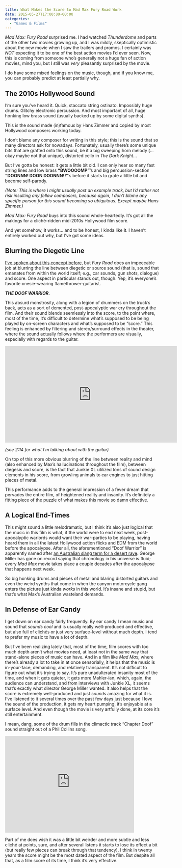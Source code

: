 ```yaml
---
title: What Makes the Score to Mad Max Fury Road Work
date: 2015-05-27T17:00:00+00:00
categories:
  - "Games & Films"
---
```

<p><em>Mad Max: Fury Road</em> surprised me. I had watched <em>Thunderdome</em> and parts of the other two movies growing up, and I was mildly, skeptically optimistic about the new movie when I saw the trailers and promos. I certainly was <em>NOT</em> expecting it to be one of the best action movies I’d ever seen.<!--more--> Now, this is coming from someone who’s generally not a huge fan of action movies, mind you, but I still was <em>very</em> pleasantly surprised by the movie.</p>

<p>I do have some mixed feelings on the music, though, and if you know me, you can probably predict at least partially why.</p>

<h2 id="the-2010s-hollywood-sound">The 2010s Hollywood Sound</h2>

<p>I’m sure you’ve heard it. Quick, staccato string ostinato. Impossibly huge drums. Glitchy electronic percussion. And most important of all, huge honking low brass sound (usually backed up by some digital synths).</p>

<p>This is the sound made (in)famous by Hans Zimmer and copied by most Hollywood composers working today.</p>

<p>I don’t blame any composer for writing in this style; this is the sound that so many directors ask for nowadays. Fortunately, usually there’s some unique bits that are grafted onto this sound, be it a big sweeping horn melody (…okay maybe not that unique), distorted cello in <em>The Dark Knight</em>…</p>

<p>But I’ve gotta be honest: it gets a little bit old. I can only hear so many fast string lines and low brass <strong>“BWOOOOMP”</strong>’s and big percussion-section <strong>“DOONNN! DOON DOONNN!!”</strong>’s before it starts to grate a little bit and become self-parody.</p>

<p><em>(Note: This is where I might usually post an example track, but I’d rather not risk insulting any fellow composers, because again, I don’t blame any specific person for this sound becoming so ubiquitous. Except maybe Hans Zimmer.)</em></p>

<p><em>Mad Max: Fury Road</em> buys into this sound whole-heartedly. It’s got all the makings for a cliché-ridden mid-2010s Hollywood film score.</p>

<p>And yet somehow, it works… and to be honest, I kinda like it. I haven’t entirely worked out why, but I’ve got some ideas.</p>

<h2 id="blurring-the-diegetic-line">Blurring the Diegetic Line</h2>

<p><a href="https://jonbash.wordpress.com/2014/04/12/pioneers-on-the-ludomusical-frontier-sound-art-and-spectromorphology-in-games/">I’ve spoken about this concept before</a>, but <em>Fury Road</em> does an impeccable job at blurring the line between diegetic or source sound (that is, sound that emanates from within the world itself; e.g., car sounds, gun shots, dialogue) and score. One aspect in particular stands out, though. Yep, it’s everyone’s favorite onesie-wearing flamethrower-guitarist.</p>

<p><strong><em>THE DOOF WARRIOR.</em></strong></p>

<p>This absurd monstrosity, along with a legion of drummers on the truck’s back, acts as a sort of demented, post-apocalyptic war cry throughout the film. And their sound blends seemlessly into the score, to the point where, most of the time, it’s difficult to determine what’s supposed to be being played by on-screen characters and what’s supposed to be “score.” This feeling is enhanced by filtering and stereo/surround effects in the theater, where the sound actually follows where the performers are visually, especially with regards to the guitar.</p>

<iframe width="560" height="315" src="https://www.youtube.com/embed/g8lebbgyopg?t=2m14s" frameborder="0" allowfullscreen=""></iframe>

<p><em>(see 2:14 for what I’m talking about with the guitar)</em></p>

<p>On top of this more obvious blurring of the line between reality and mind (also enhanced by Max’s hallucinations throughout the film), between diegesis and score, is the fact that Junkie XL utilized tons of sound design elements in his score, from growling animals to car engines to just hitting pieces of metal.</p>

<p>This performance adds to the general impression of a fever dream that pervades the entire film, of heightened reality and insanity. It’s definitely a fitting piece of the puzzle of what makes this movie so damn effective.</p>

<h2 id="a-logical-end-times">A Logical End-Times</h2>

<p>This might sound a little melodramatic, but I think it’s also just logical that the music in this film is what, if the world were to end next week, post-apocalyptic warlords would want their war-parties to be playing, having heard them in all the latest Hollywood action flicks and EDM from the world before the apocalypse. After all, the aforementioned “Doof Warrior” is apparently named after <a href="http://en.wikipedia.org/wiki/Doof">an Australian slang term for a desert rave</a>. George Miller has gone on record saying that chronology in his universe is fluid; every <em>Mad Max</em> movie takes place a couple decades after the apocalypse that happens next week.</p>

<p>So big honking drums and pieces of metal and blaring distorted guitars and even the weird synths that come in when the canyon motorcycle gang enters the picture just kinda <em>works</em> in this world. It’s insane and stupid, but that’s what Max’s Australian wasteland demands.</p>

<h2 id="in-defense-of-ear-candy">In Defense of Ear Candy</h2>

<p>I get down on ear candy fairly frequently. By ear candy I mean music and sound that <em>sounds cool</em> and is usually really well-produced and effective, but also full of clichés or just very surface-level without much depth. I tend to prefer my music to have a lot of depth.</p>

<p>But I’ve been realizing lately that, most of the time, film scores with too much depth aren’t what movies need, at least not in the same way that stand-alone pieces of music can have. And in a film like <em>Mad Max</em>, where there’s already a lot to take in at once sensorially, it helps that the music is in-your-face, demanding, and relatively transparent. It’s not difficult to figure out what it’s trying to say. It’s pure unadulterated insanity most of the time, and when it gets quieter, it gets more Mahler-ian, which, again, the audience can understand, and from interviews with Junkie XL, it seems that’s exactly what director George Miller wanted. It also helps that the score is extremely well-produced and just <em>sounds</em> amazing for what it is. I’ve listened to it several times over the past few days just because I love the sound of the production, it gets my heart pumping, it’s enjoyable at a surface level. And even though the movie is very artfully done, at its core it’s still entertainment.</p>

<p>I mean, dang, some of the drum fills in the climactic track “Chapter Doof” sound straight out of a Phil Collins song.</p>

<iframe width="420" height="315" src="https://www.youtube.com/embed/tQBnlWAMq_Q" frameborder="0" allowfullscreen=""></iframe>

<p>Part of me does wish it was a little bit weirder and more subtle and less cliché at points, sure, and after several listens it starts to lose its effect a bit (but really few pieces can break through that tendency). I think in twenty years the score might be the most dated aspect of the film. But despite all that, as a film score of its time, I think it’s very effective.</p>
